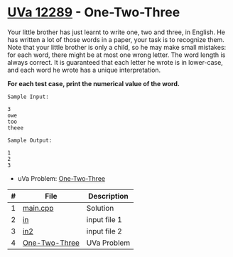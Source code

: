 # [UVa 12289](https://github.com/asaiahL9/4883-PT-Logan/blob/main/Assignments/P12289/12289.pdf) - One-Two-Three

Your little brother has just learnt to write one, two and three, in English. He has written a lot of those
words in a paper, your task is to recognize them. Note that your little brother is only a child, so he
may make small mistakes: for each word, there might be at most one wrong letter. The word length is
always correct. It is guaranteed that each letter he wrote is in lower-case, and each word he wrote has
a unique interpretation.

**For each test case, print the numerical value of the word.**

```
Sample Input:

3
owe
too
theee

Sample Output:

1
2
3
```

* uVa Problem: [One-Two-Three](https://github.com/asaiahL9/4883-PT-Logan/blob/main/Assignments/P12289/12289.pdf)

|   #   | File | Description |
| :---: | ----------- | ----------|
|  1 | [main.cpp](https://github.com/asaiahL9/4883-PT-Logan/blob/main/Assignments/P12289/main.cpp)      |Solution|   
|  2 | [in](https://github.com/asaiahL9/4883-PT-Logan/blob/main/Assignments/P12289/in.txt)    | input file 1  |  
|  3 | [in2](https://github.com/asaiahL9/4883-PT-Logan/blob/main/Assignments/P12289/in2.txt)    | input file 2  |  
|  4 | [One-Two-Three](https://github.com/asaiahL9/4883-PT-Logan/blob/main/Assignments/P12289/12289.pdf)|UVa Problem|
